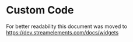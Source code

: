 # Custom Code
For better readability this document was moved to https://dev.streamelements.com/docs/widgets